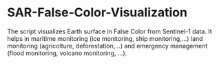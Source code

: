 # SAR-False-Color-Visualization
The script visualizes Earth surface in False Color from Sentinel-1 data. It helps in maritime monitoring (ice monitoring, ship monitoring,...) land monitoring (agricolture, deforestation,...) and emergency management (flood monitoring, volcano monitoring, ...).

